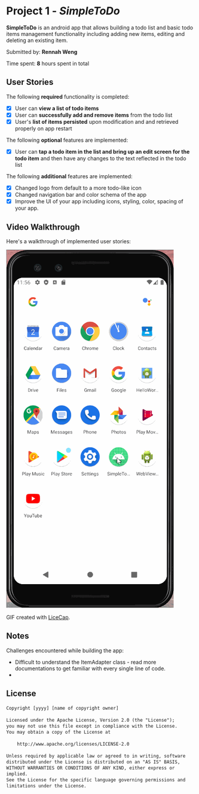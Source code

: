 # Project 1 - *SimpleToDo*

**SimpleToDo** is an android app that allows building a todo list and basic todo items management functionality including adding new items, editing and deleting an existing item.

Submitted by: **Rennah Weng**

Time spent: **8** hours spent in total

## User Stories

The following **required** functionality is completed:

* [x] User can **view a list of todo items**
* [x] User can **successfully add and remove items** from the todo list
* [x] User's **list of items persisted** upon modification and and retrieved properly on app restart

The following **optional** features are implemented:

* [x] User can **tap a todo item in the list and bring up an edit screen for the todo item** and then have any changes to the text reflected in the todo list

The following **additional** features are implemented:

* [x] Changed logo from default to a more todo-like icon
* [x] Changed navigation bar and color schema of the app
* [x] Improve the UI of your app including icons, styling, color, spacing of your app.

## Video Walkthrough

Here's a walkthrough of implemented user stories:

<img src='rennahweng-walkthrough.gif' title='SimpleTodo App Walkthrough' width='' alt='SimpleTodo App Walkthrough in gif' />

GIF created with [LiceCap](http://www.cockos.com/licecap/).

## Notes

Challenges encountered while building the app:
* Difficult to understand the ItemAdapter class - read more documentations to get familiar with every single line of code.
* 

## License

    Copyright [yyyy] [name of copyright owner]

    Licensed under the Apache License, Version 2.0 (the "License");
    you may not use this file except in compliance with the License.
    You may obtain a copy of the License at

        http://www.apache.org/licenses/LICENSE-2.0

    Unless required by applicable law or agreed to in writing, software
    distributed under the License is distributed on an "AS IS" BASIS,
    WITHOUT WARRANTIES OR CONDITIONS OF ANY KIND, either express or implied.
    See the License for the specific language governing permissions and
    limitations under the License.
